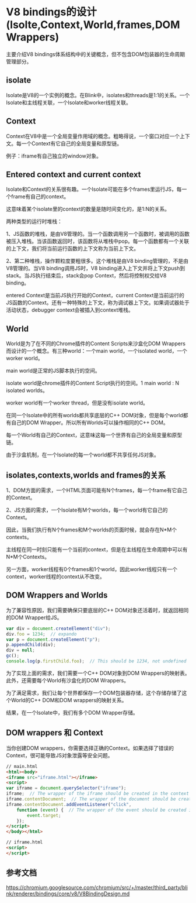 # V8 bindings的设计(Isolte,Context,World,frames,DOM Wrappers)

主要介绍V8 bindings体系结构中的关键概念，但不包含DOM包装器的生命周期管理部分。

## isolate

Isolate是V8的一个实例的概念。在Blink中，isolates和threads是1:1的关系。一个Isolate和主线程关联，一个Isolate和worker线程关联。

## Context

Context在V8中是一个全局变量作用域的概念。粗略得说，一个窗口对应一个上下文。每一个Context有它自己的全局变量和原型链。

例子：iframe有自己独立的window对象。

## Entered context and current context

Isolate和Context的关系很有趣。一个Isolate可能在多个frames里运行JS，每一个frame有自己的context。

这意味着某个isolate里的context的数量是随时间变化的，是1:N的关系。

两种类型的运行时堆栈：

1、JS函数的堆栈，是由V8管理的。当一个函数调用另一个函数时，被调用的函数被压入堆栈。当该函数返回时，该函数将从堆栈中pop。每一个函数都有一个关联的上下文，我们将当前运行函数的上下文称为当前上下文。

2、第二种堆栈，操作颗粒度要粗很多。这个堆栈是由V8 binding管理的，不是由V8管理的。当V8 binding调用JS时，V8 binding进入上下文并将上下文push到stack。当JS执行结束后，stack会pop Context，然后将控制权交给V8 binding。

entered Context是当前JS执行开始的Context，current Context是当前运行的JS函数的Context。还有一种特殊的上下文，称为调试器上下文。如果调试器处于活动状态，debugger context会被插入到context堆栈。

## World

World是为了在不同的Chrome插件的Content Scripts来沙盒化DOM Wrappers而设计的一个概念。有三种world：一个main world，一个isolated world，一个worker world。

main world是正常的JS脚本执行的空间。

isolate world是chrome插件的Content Script执行的空间。1 main world : N isolated worlds。

worker world有一个worker thread，但是没有isolate world。

在同一个Isolate中的所有worlds都共享底层的C++ DOM对象，但是每个world都有自己的DOM Wrapper。所以所有Worlds可以操作相同的C++ DOM。

每一个World有自己的Context，这意味这每一个世界有自己的全局变量和原型链。

由于沙盒机制，在一个Isolate的每一个world都不共享任何JS对象。


## isolates,contexts,worlds and frames的关系

1、DOM方面的需求，一个HTML页面可能有N个frames，每一个frame有它自己的Context。

2、JS方面的需求，一个Isolate有M个worlds，每一个world有它自己的Context。

因此，当我们执行有N个frames和M个worlds的页面时候，就会存在N*M个contexts。

主线程在同一时刻只能有一个当前的context，但是在主线程在生命周期中可以有N*M个Contexts。

另一方面，worker线程有0个frames和1个world，因此worker线程只有一个context，worker线程的context从不改变。

## DOM Wrappers and Worlds

为了兼容性原因，我们需要确保只要底层的C++ DOM对象还活着时，就返回相同的DOM Wrapper给JS。

```js
var div = document.createElement("div");
div.foo = 1234;  // expando
var p = document.createElement("p");
p.appendChild(div);
div = null;
gc();
console.log(p.firstChild.foo);  // This should be 1234, not undefined
```

为了实现上面的需求，我们需要一个C++ DOM对象到DOM Wrappers的映射表。此外，还需要每个World有沙盒化的DOM Wrappers。

为了满足需求，我们让每个世界都保存一个DOM包装器存储，这个存储存储了这个World的C++ DOM和DOM wrappers的映射关系。

结果，在一个Isolate中，我们有多个DOM Wrapper存储。

## DOM wrappers 和 Context

当你创建DOM wrappers，你需要选择正确的Context。如果选择了错误的Context，很可能导致JS对象泄露等安全问题。

```html
// main.html
<html><body>
<iframe src="iframe.html"></iframe>
<script>
var iframe = document.querySelector("iframe");
iframe;  // The wrapper of the iframe should be created in the context of the main frame.
iframe.contentDocument;  // The wrapper of the document should be created in the context of the iframe.
iframe.contentDocument.addEventListener("click",
    function (event) {  // The wrapper of the event should be created in the context of the iframe.
        event.target;
    });
</script>
</body></html>

// iframe.html
<script>
</script>
```


## 参考文档

https://chromium.googlesource.com/chromium/src/+/master/third_party/blink/renderer/bindings/core/v8/V8BindingDesign.md